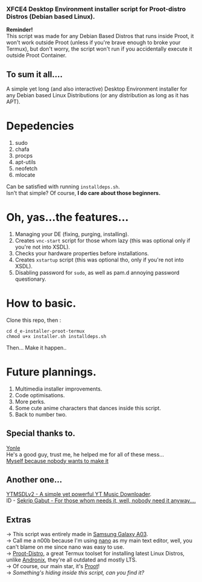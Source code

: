 ### XFCE4 Desktop Environment installer script for Proot-distro Distros (Debian based Linux).

**Reminder!**<br/>
This script was made for any Debian Based Distros that runs inside Proot, it won't work outside Proot (unless if you're brave enough to broke your Termux), but don't worry, the script won't run if you accidentally execute it outside Proot Container.

## To sum it all....
A simple yet long (and also interactive) Desktop Environment installer for any Debian based Linux Distributions (or any distribution as long as it has APT).

# Depedencies

1. sudo
2. chafa
3. procps
4. apt-utils
5. neofetch
6. mlocate

Can be satisfied with running `installdeps.sh`.<br/>
Isn't that simple? Of course, **I do care about those beginners.**
# Oh, yas...the features...
1. Managing your DE (fixing, purging, installing).
2. Creates `vnc-start` script for those whom lazy (this was optional only if you're not into XSDL).
3. Checks your hardware properties before installations.
4. Creates `xstartup` script (this was optional tho, only if you're not into XSDL).
5. Disabling password for `sudo`, as well as pam.d annoying password questionary.
# How to basic.
Clone this repo, then :
```
cd d_e-installer-proot-termux
chmod u+x installer.sh installdeps.sh
```
Then... Make it happen..
# Future plannings.
1. Multimedia installer improvements.
2. Code optimisations.
3. More perks.
4. Some cute anime characters that dances inside this script.
5. Back to number two.
## Special thanks to.
[Yonle](https://github.com/Yonle)<br/>
He's a good guy, trust me, he helped me for all of these mess...<br/>
[Myself because nobody wants to make it](https://github.com/datbadwolf97)
## Another one...
[YTMSDLv2 - A simple yet powerful YT Music Downloader](https://github.com/datbadwolf97/YTMSDLv2).<br/>
ID - [Sekrip Gabut - For those whom needs it, well, nobody need it anyway....](https://github.com/datbadwolf97/skrip-gabut)

## Extras

→ This script was entirely made in [Samsung Galaxy A03](https://www.gsmarena.com/samsung_galaxy_a03-11244.php).<br/>
→ Call me a n00b because I'm using [nano](https://www.nano-editor.org/) as my main text editor, well, you can't blame on me since nano was easy to use.<br/>
→ [Proot-Distro](https://github.com/termux/proot-distro), a great Termux toolset for installing latest Linux Distros, unlike [Andronix](https://github.com/AndronixApp/AndronixOrigin), they're all outdated and mostly LTS.<br/>
→ Of course, our main star, it's [Proot](https://github.com/termux/proot)!<br/>
→ *Something's hiding inside this script, can you find it?*

